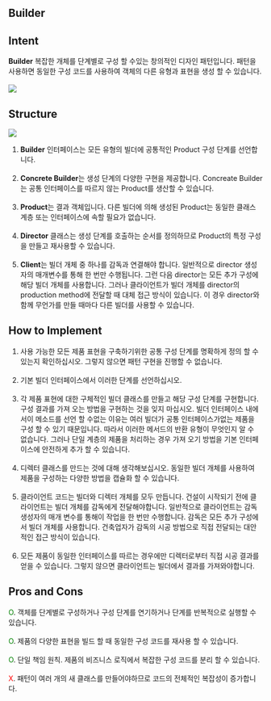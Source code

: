 Builder
---
## Intent

**Builder** 복잡한 개체를 단계별로 구성 할 수있는 창의적인 디자인 패턴입니다. 패턴을 사용하면 동일한 구성 코드를 사용하여 객체의 다른 유형과 표현을 생성 할 수 있습니다.<br /><br />
![](https://images.velog.io/images/chrishan/post/d9052f52-ee81-4a7f-b135-f3caf4c02766/builder-en-2x.png)

## Structure
![](https://images.velog.io/images/chrishan/post/5b35956f-e375-47ff-981c-35f89fea6a29/structure-indexed-2x.png)
1. **Builder** 인터페이스는 모든 유형의 빌더에 공통적인 Product 구성 단계를 선언합니다.<br /><br />
2. **Concrete Builder**는 생성 단계의 다양한 구현을 제공합니다. Concreate Builder는 공통 인터페이스를 따르지 않는 Product를 생산할 수 있습니다.<br /><br />
3. **Product**는 결과 객체입니다. 다른 빌더에 의해 생성된 Product는 동일한 클래스 계층 또는 인터페이스에 속할 필요가 없습니다.<br /><br />
4. **Director** 클래스는 생성 단계를 호출하는 순서를 정의하므로 Product의 특정 구성을 만들고 재사용할 수 있습니다.<br /><br /> 
5. **Client**는 빌더 개체 중 하나를 감독과 연결해야 합니다. 일반적으로 director 생성자의 매개변수를 통해 한 번만 수행됩니다. 그런 다음 director는 모든 추가 구성에 해당 빌더 개체를 사용합니다. 그러나 클라이언트가 빌더 개체를 director의 production method에 전달할 때 대체 접근 방식이 있습니다. 이 경우 director와 함께 무언가를 만들 때마다 다른 빌더를 사용할 수 있습니다.

## How to Implement
1. 사용 가능한 모든 제품 표현을 구축하기위한 공통 구성 단계를 명확하게 정의 할 수 있는지 확인하십시오. 그렇지 않으면 패턴 구현을 진행할 수 없습니다.<br /><br />
2. 기본 빌더 인터페이스에서 이러한 단계를 선언하십시오.<br /><br />
3. 각 제품 표현에 대한 구체적인 빌더 클래스를 만들고 해당 구성 단계를 구현합니다.<br />
   구성 결과를 가져 오는 방법을 구현하는 것을 잊지 마십시오. 빌더 인터페이스 내에서이 메소드를 선언 할 수없는 이유는 여러 빌더가 공통 인터페이스가없는 제품을 구성 할 수 있기 때문입니다. 따라서 이러한 메서드의 반환 유형이 무엇인지 알 수 없습니다. 그러나 단일 계층의 제품을 처리하는 경우 가져 오기 방법을 기본 인터페이스에 안전하게 추가 할 수 있습니다.<br /><br />
4. 디렉터 클래스를 만드는 것에 대해 생각해보십시오. 동일한 빌더 개체를 사용하여 제품을 구성하는 다양한 방법을 캡슐화 할 수 있습니다.<br /><br />
5. 클라이언트 코드는 빌더와 디렉터 개체를 모두 만듭니다. 건설이 시작되기 전에 클라이언트는 빌더 개체를 감독에게 전달해야합니다. 일반적으로 클라이언트는 감독 생성자의 매개 변수를 통해이 작업을 한 번만 수행합니다. 감독은 모든 추가 구성에서 빌더 개체를 사용합니다. 건축업자가 감독의 시공 방법으로 직접 전달되는 대안적인 접근 방식이 있습니다.<br /><br />
6. 모든 제품이 동일한 인터페이스를 따르는 경우에만 디렉터로부터 직접 시공 결과를 얻을 수 있습니다. 그렇지 않으면 클라이언트는 빌더에서 결과를 가져와야합니다.

## Pros and Cons
<span style="color:green;">O</span>. 객체를 단계별로 구성하거나 구성 단계를 연기하거나 단계를 반복적으로 실행할 수 있습니다.<br /><br />
<span style="color:green;">O</span>. 제품의 다양한 표현을 빌드 할 때 동일한 구성 코드를 재사용 할 수 있습니다.<br /><br />
<span style="color:green;">O</span>. 단일 책임 원칙. 제품의 비즈니스 로직에서 복잡한 구성 코드를 분리 할 수 있습니다.<br /><br />
<span style="color:red;">X</span>. 패턴이 여러 개의 새 클래스를 만들어야하므로 코드의 전체적인 복잡성이 증가합니다.

